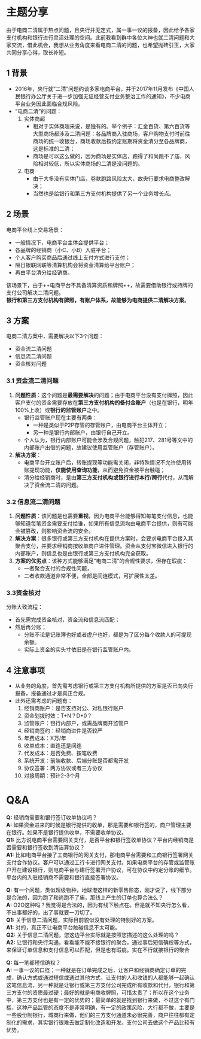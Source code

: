 # 主题分享
由于电商二清属于热点问题，且央行并无定式，属一事一议的报备，因此给予各家支付机构和银行进行灵活处理的空间。此前我看到群中各位大神也就二清问题和大家交流，借此机会，我想从业务角度来看电商二清的问题，也希望抛砖引玉，大家共同分享心得，取长补短。
## 1 背景
- 2016年，央行就“二清”问题约谈多家电商平台，并于2017年11月发布《中国人民银行办公厅关于进一步加强无证经营支付业务整治工作的通知》，不少电商平台业务因此面临合规风险。
- “电商二清”的问题：
  1. 实体商超
     - 相对于实体商超来说，是独有的。举个例子：汇金百货、第六百货等大型商场都涉及二清问题：各品牌商入驻商场，客户购物支付时前往商场的统一收银台，商场收款后按约定账期将资金清分至各品牌商，这是标准的二清；
     - 商场是可以这么做的，因为商场是实体店，跑得了和尚跑不了庙，风险相对较低，所以实体商场的二清是没问题的。
  2. 电商
     - 由于大多没有实体门店，卷款跑路风险太大，故央行要求电商整改解决；
     - 当然也是给银行和第三方支付机构提供了另一个业务增长点。
## 2 场景
电商平台线上交易场景：
  - 一般情况下，电商平台主体会提供平台；
  - 各品牌的经销商（小C、小B）入驻平台；
  - 个人客户购买商品后通过线上支付方式进行支付；
  - 隔日银联网联等清算机构会将资金清算给平台账户；
  - 再由平台清分给经销商。 

该场景下，由于++电商平台不具备清算资质和牌照++，故需要借助银行或持牌的支付公司解决二清问题。  
**银行和第三方支付机构有牌照，有账户体系，故能够为电商提供二清解决方案**。

## 3 方案 
电商二清方案中，需要解决以下3个问题：
- 资金流二清问题
- 信息流二清问题
- 资金核对问题


### 3.1 资金流二清问题
1. **问题性质**：这个问题是**最需要解决**的问题；由于电商平台没有支付牌照，因此客户支付的资金需要存放在**第三方支付机构的备付金账户**（也是在银行，明年100%上收）或**银行的监管账户**之中。
    - 银行监管账户现在主要有两类：
        - 一种是类似于P2P存管的存管账户，由电商平台主体开立；
        - 另一种是银行内部账户，由银行自己开立。
    - 个人认为，银行内部账户可能会涉及合规问题，触犯217、281号等文中的内部账户出借的问题，故建议使用监管账户（存管账户）。
2. **解决方案**：
   - 电商平台开立账户后，转账提现等功能需关闭，非特殊情况不允许使用转账提现功能，**仅能使用查询功能**，从而避免资金被平台触碰；
   - 清分给经销商时，是由**第三方支付机构或银行进行本行/跨行**代付，从而解决了资金流二清的问题。


### 3.2 信息流二清问题
1. **问题性质**：该问题是也需要**重视**，因为电商平台能够得知每笔支付信息，也能够知道每笔资金需要支付给谁，如果所有信息流均由电商平台提供，则有可能会被篡改，则影响资金流的安全。
2. **解决方案**：很多银行或第三方支付机构在提供方案时，会要求电商平台接入其聚合支付，并要求经销商按收单商户进件管理。资金从支付宝微信进入银行的内部账户，则信息也是由银行或第三方支付机构完全获取。
3. **方案的优劣点**：该种方式能够满足“电商二清”的合规性要求，但存在瑕疵：
    - 一者聚合支付的合规性问题，
    - 二者收款通道非常不便，全部是间连模式，可扩展性太差。

### 3.3资金核对 
分账大致流程：
- 首先需完成资金核对，资金流和信息流匹配；
- 然后再分账；
    - 分账不论是记账簿也好或者虚户也好，都是为了区分每个收款人的可提现余额。
    - 实际上资金的实头寸依旧是在银行监管账户内。

## 4 注意事项 
- 从业务的角度，首先需考虑银行或第三方支付机构所提供的方案是否已向央行报备，报备通过才是真正合规。  
- 此外还需考虑的问题有：
  1. 经销商账户：是否支持对公、对私银行账户
  2. 资金划拨时效：T+N？D+0？
  3. 监管账户：银行内部户，或需品牌商开监管户
  4. 经销商签约：经销商进件是否较严 
  5. 年费成本：X万/年
  6. 收单成本：直连还是间连 
  7. 代发成本：是否免费、按笔收费
  8. 系统开发：前端收款、后端分账是否都需开发
  9. 协议签署：两方协议或者三方协议
  10. 对接周期：预计2-3个月

# Q&A
**Q:** 经销商需要和银行签订收单协议吗？  
**A:** 如果资金进来的时候是银行提供的收单，那是需要和银行签的，商户管理主要在银行。如果不是银行提供收单，不需要收单协议。  
**Q1:** 比方说电商平台需要网关支付，是否平台和银行签收单协议？平台内经销商是否需要和银行签收到清洁算协议？  
**A1:** 比如电商平台接了工商银行的网关支付，那电商平台需要和工商银行签署网关支付合作协议。客户可以通过工行卡进行网关支付。如果电商平台的存管或监管账户开在建设银行，则电商平台与建行签署开户协议，可在协议中约定分账的细节。平台内的入驻经销商不需要和银行直接签署协议。  

**Q:** 有一个问题，类似超级物种，地球港这样的新零售形态，刚才说了，线下部分是合法的，因为跑了和尚跑不了庙，那线上产生的订单也算合法么？  
**A:** O2O这种吗？我觉得是合法的，因为有线下触点在。但是就不知央行怎么看，不出事都好的，出了事就要一刀切了。  
**Q1:** 关于信息二清问题，实际目前貌似没有处理的特别好的方案。  
**A1:** 对的，真正不让电商平台触碰信息不太可能。  
**Q2:** 关于信息二清问题，您这边平台实际就是按照您描述的这么处理的吗？  
**A2:** 让银行和央行沟通，看看能不能不接银行的聚合，通过事后短信确权等方式，来保证订单信息和支付信息可以匹配，但是也有瑕疵。实在不行就接银行的聚合  

**Q:** 每一笔都短信确权？  
**A:** 一事一议的口径；一种就是在订单完成之后，让客户和经销商确定订单的完成，确认方式或通过短信或通过其他方式，让支付的人和收钱的人都能够一起确认这笔信息流，另一种就是让银行或第三方支付公司完成所有收款和代付，银行和第三方支付的资质最过硬；最好的就是电商收牌照，可惜太贵了；所以在这个业务中，第三方支付也是有一定的优势的；最简单的就是找到银行来做，不过这个有门槛，这种产品监管的态度不是非常明确，有一定的政策风险，大行都不做，主要是一些股份制银行，城商行来做，他们的三方支付通道未必很完善，商户往往都有定制化的需求，其实银行很难去做定制化改造和开发。支付公司去做这个产品比较有优势。
